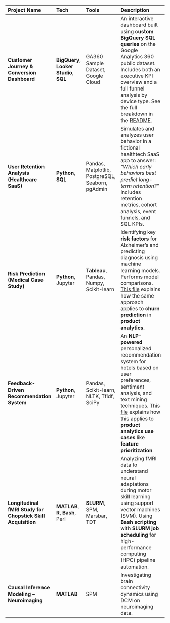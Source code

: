 | Project Name | Tech | Tools | Description | Link |
|:-------------|:------|:-------|:-------------|:------|
| **Customer Journey & Conversion Dashboard** | **BigQuery**, **Looker Studio**, **SQL** | GA360 Sample Dataset, Google Cloud | An interactive dashboard built using **custom BigQuery SQL queries** on the Google Analytics 360 public dataset. Includes both an executive KPI overview and a full funnel analysis by device type. See the full breakdown in the [README](https://github.com/lalersoy/kpi-metrics-dashboard#readme). | [Looker Dashboard](https://lookerstudio.google.com/reporting/5ba94044-8343-40f2-bf4c-c7770eab143d) |
| **User Retention Analysis (Healthcare SaaS)** | **Python**, **SQL** | Pandas, Matplotlib, PostgreSQL, Seaborn, pgAdmin | Simulates and analyzes user behavior in a fictional healthtech SaaS app to answer: *“Which early behaviors best predict long-term retention?”* Includes retention metrics, cohort analysis, event funnels, and SQL KPIs. | [Repo](https://github.com/lalersoy/user-retention-analysis) |
| **Risk Prediction (Medical Case Study)** | **Python**, Jupyter | **Tableau**, Pandas, Numpy, Scikit-learn | Identifying key **risk factors** for Alzheimer’s and predicting diagnosis using  machine learning models. Performs model comparisons. [This file](https://github.com/lalersoy/alzheimers-disease-prediction/blob/main/alzheimers_to_churn.md) explains how the same approach applies to **churn prediction** in **product analytics**.| [Repo](https://github.com/lalersoy/alzheimers-disease-prediction) • [Tableau](https://public.tableau.com/views/alzheimers-prediction/Dashboard1?:language=en-GB&:sid=&:redirect=auth&:display_count=n&:origin=viz_share_link) |
| **Feedback-Driven Recommendation System** | **Python**, Jupyter| Pandas, Scikit-learn, NLTK, Tfidf, SciPy | An **NLP-powered** personalized recommendation system for hotels based on user preferences, sentiment analysis, and text mining techniques. [This file](https://github.com/lalersoy/hotel-recommendation-system/blob/main/review_feedback_product_analytics.md) explains how this applies to **product analytics use cases** like **feature prioritization**. | [Repo](https://github.com/lalersoy/hotel-recommendation-system) |
| **Longitudinal fMRI Study for Chopstick Skill Acquisition** | **MATLAB**, **R**, **Bash**, Perl | **SLURM**, SPM, Marsbar, TDT | Analyzing fMRI data to understand neural adaptations during motor skill learning using support vector machines (SVM). Using **Bash scripting** with **SLURM job scheduling** for high-performance computing (HPC) pipeline automation. | [Repo](https://github.com/lalersoy/masters-thesis) |
| **Causal Inference Modeling – Neuroimaging** | **MATLAB** | SPM | Investigating brain connectivity dynamics using DCM on neuroimaging data. | [Repo](https://github.com/lalersoy/dynamic-causal-modelling) |


